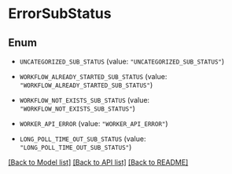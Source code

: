 # ErrorSubStatus

## Enum


* `UNCATEGORIZED_SUB_STATUS` (value: `"UNCATEGORIZED_SUB_STATUS"`)

* `WORKFLOW_ALREADY_STARTED_SUB_STATUS` (value: `"WORKFLOW_ALREADY_STARTED_SUB_STATUS"`)

* `WORKFLOW_NOT_EXISTS_SUB_STATUS` (value: `"WORKFLOW_NOT_EXISTS_SUB_STATUS"`)

* `WORKER_API_ERROR` (value: `"WORKER_API_ERROR"`)

* `LONG_POLL_TIME_OUT_SUB_STATUS` (value: `"LONG_POLL_TIME_OUT_SUB_STATUS"`)


[[Back to Model list]](../README.md#documentation-for-models) [[Back to API list]](../README.md#documentation-for-api-endpoints) [[Back to README]](../README.md)


